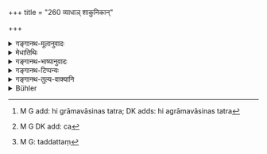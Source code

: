 +++
title = "260 व्याधाञ् शाकुनिकान्"

+++

<details><summary>गङ्गानथ-मूलानुवादः</summary>

Hunters, Fowlers, Cowherds, Fishermen, Root-diggers, Snake-catchers, Gleaners and other Foresters.—(260)
</details>

<details><summary>मेधातिथिः</summary>

एते[^१७२] वनानि[^१७३] भ्राम्यन्ति । ग्राममध्येन गच्छन्तः कदाचित् तद्वृत्तं[^१७४] विद्युः । ते हि तेन पथा गच्छन्तो विवादास्पदं प्रदेशं पूर्वं कांश्चित् पुरुषान् कृषतो दृष्ट्वा पृच्छेयुः- "को ऽयं ग्रामो यो भवद्भिः कृष्यते" इति । एवमादिना संभवति पूर्वानुभवः । 


[^१७४]:
     M G: taddattaṃ


[^१७३]:
     M G DK add: ca


[^१७२]:
     M G add: hi grāmavāsinas tatra; DK adds: hi agrāmavāsinas tatra

**व्याधा** मृगयाजीविनः । तेषाम् अपि वनाद् भ्रष्टमृघम् अनुधावतां भवति ग्रामसंबन्धः । एवं **शाकुनिकाः** शकुनिबन्धजीविनः । तदन्वेषणे ये सर्वान् ग्रामान् आगोचरयन्ति । **गोपा** गवां तृणविशेषज्ञानाय तत्र तत्र परिभ्राम्यन्ति । **कैवर्ता** दाशास् तडागखननादिजीविनस् तत्र तत्र गच्छन्ति क्वास्माकीनं कर्मोपयुज्यते । **मूलखानका**[^१७५] मूलं वृक्षादेः खनयन्ति स्थूलकाशादेः । **व्यालग्रहाः** सर्पग्राहिणः, जीविकार्थं ते ऽपि सर्पांस् तं तं प्रदेशम् अन्विच्छन्ति । अतः तेषाम् अपि पारिग्रामिकैर् बहुभिः संबन्धः । **उञ्छवृत्तयो** ऽपि दरिद्रा अनेकग्रामपर्यटनेन यात्रामात्रं[^१७६] निर्वर्तयन्ति । **अन्यांश् च** फलकुसुमेन्धनार्थिनः ॥ ८.२६० ॥
</details>

<details><summary>गङ्गानथ-भाष्यानुवादः</summary>

These persons wander about in the forests surrounding villages, without entering the villages themselves, and might know the exact boundaries. Passing by that way, they might have seen some persons cultivating the fields lying within the disputed area, and might have asked them—‘what is this village, in which you are cultivating fields?’ In this manner, it is quite possible for them to have acquired the required experience.

‘*Hunters*’;—those who live by hunting; these also come into contact with villages, when pursuing game that has escaped from forests.

Similarly ‘fowlers,’ who live by bird-catching, roam about all the villages, in search of birds.

‘*Cowherds*’ roam about in search of particular kinds of fodder for their cattle.

‘*Fishermen*,’ ‘*Dāśas*,’—those who live by digging tanks, etc., wander about in search of work.

‘*Boot-diggers*,’—those who dig up the roots of thick grasses and other plants.

‘*Snake-catchers*,’—those who catch serpents, by way of livelihood. These men are likely to visit several places, and thus come into contact with the inhabitants of several villages.

‘*Gleaners*’;—very poor people who, after wandering about several villages, earn just enough to serve as food for the day.

‘*And others*’—who go about searching fruits, flowers, fuel and such things.—(260)
</details>

<details><summary>गङ्गानथ-टिप्पन्यः</summary>

‘*Vanācāriṇaḥ*’—‘Those who roam about forests in search of flowers, fruits and fuel’ (Medhātithi);—‘*śabaras* and other foresters’ (Nārāyaṇa).

*Medhātithi* does not read ‘*śataśaḥ*’ as Hopkins says.

This verse is quoted in *Mitākṣarā* (2.152), on which *Bālambhaṭṭī* has the following notes:—‘*Vyādhān*,’ fowlers,—‘*śākunikān*,’ those who live by killing birds,—‘*kaivartān*,’ those who live by digging tanks etc.,—‘*mūlakhātakān*,’ those living by digging up the roots of trees etc.,—‘*vyālagrahān*,’ serpent-catchers,—‘*uñchavṛttinaḥ*’ those who live by gleaning corn,—‘*vanagocarān*,’ those who roam about in forests in search of flowers, fruits and such things.

It is quoted in *Vivādaratnākara* (p. 209);—in *Parāśaramādhava* (Vyavahāra, p. 272), which adds that ‘*anyān*’ includes persons whose business it is to dig up and raise boundary marks;—in *Kṛtyakalpataru* (111b);—and in *Vīramitrodaya* (Vyavahāra, 140b).
</details>

<details><summary>गङ्गानथ-तुल्य-वाक्यानि</summary>

**(verses 8.253-264)**

See Comparative notes for [Verse 8.253].
</details>

<details><summary>Bühler</summary>

260	(Viz.) hunters, fowlers, herdsmen, fishermen, root-diggers, snake-catchers, gleaners, and other foresters.
</details>
